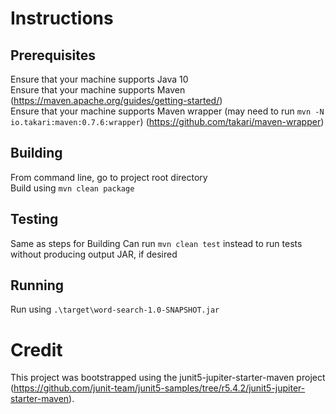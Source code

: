 # Instructions
## Prerequisites
Ensure that your machine supports Java 10  
Ensure that your machine supports Maven (https://maven.apache.org/guides/getting-started/)  
Ensure that your machine supports Maven wrapper (may need to run `mvn -N io.takari:maven:0.7.6:wrapper`) (https://github.com/takari/maven-wrapper)

## Building
From command line, go to project root directory  
Build using `mvn clean package`

## Testing
Same as steps for Building
Can run `mvn clean test` instead to run tests without producing output JAR, if desired

## Running
Run using `.\target\word-search-1.0-SNAPSHOT.jar`

# Credit
This project was bootstrapped using the junit5-jupiter-starter-maven project (https://github.com/junit-team/junit5-samples/tree/r5.4.2/junit5-jupiter-starter-maven).
